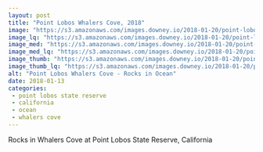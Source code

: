 ```yaml
---
layout: post
title: "Point Lobos Whalers Cove, 2018"
image: "https://s3.amazonaws.com/images.downey.io/2018-01-20/point-lobos-whalers-cove_large.jpg"
image_lq: "https://s3.amazonaws.com/images.downey.io/2018-01-20/point-lobos-whalers-cove_large_lq.jpg"
image_med: "https://s3.amazonaws.com/images.downey.io/2018-01-20/point-lobos-whalers-cove_medium.jpg"
image_med_lq: "https://s3.amazonaws.com/images.downey.io/2018-01-20/point-lobos-whalers-cove_medium_lq.jpg"
image_thumb: "https://s3.amazonaws.com/images.downey.io/2018-01-20/point-lobos-whalers-cove_thumb.jpg"
image_thumb_lq: "https://s3.amazonaws.com/images.downey.io/2018-01-20/point-lobos-whalers-cove_thumb_lq.jpg"
alt: "Point Lobos Whalers Cove - Rocks in Ocean"
date: 2018-01-13
categories:
 - point lobos state reserve
 - california
 - ocean
 - whalers cove
---
```


Rocks in Whalers Cove at Point Lobos State Reserve, California

